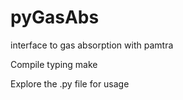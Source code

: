 # pyGasAbs
interface to gas absorption with pamtra

Compile typing 
make

Explore the .py file for usage
